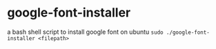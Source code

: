 # google-font-installer
a bash shell script to install google font on ubuntu
`sudo ./google-font-installer <filepath>`

